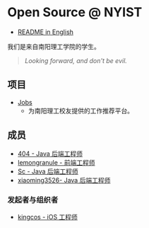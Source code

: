 # Open Source @ NYIST

- [README in English](README.md)

我们是来自南阳理工学院的学生。

> *Looking forward, and don't be evil.*

## 项目

- [Jobs](https://github.com/NYIST-OS/Jobs)
    - 为南阳理工校友提供的工作推荐平台。

## 成员

- [404 - Java 后端工程师](https://github.com/147148)
- [lemongranule - 前端工程师](https://github.com/lemongranule)
- [Sc - Java 后端工程师](https://github.com/wfSc72)
- [xiaoming3526- Java 后端工程师](https://github.com/xiaoming3526)

### 发起者与组织者

- [kingcos - iOS 工程师](https://github.com/kingcos)

